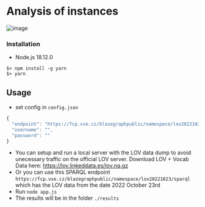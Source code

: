 # Analysis of instances
![image](https://user-images.githubusercontent.com/20724910/104304783-1eb25f80-54cc-11eb-8b24-2f365a6f29d3.png)

### Installation
- Node.js 18.12.0
```
$> npm install -g yarn
$> yarn
```

## Usage
- set config in `config.json`
```js
{
  "endpoint": "https://fcp.vse.cz/blazegraphpublic/namespace/lov20221023/sparql", // the sparql endpoint URL
  "username": "",                                                                 // basic authentication username if needed
  "password": ""                                                                  // basic authentication password if needed
}
```
- You can setup and run a local server with the LOV data dump to avoid unecessary traffic on the official LOV server. Download LOV + Vocab Data here: https://lov.linkeddata.es/lov.nq.gz
- Or you can use this SPARQL endpoint `https://fcp.vse.cz/blazegraphpublic/namespace/lov20221023/sparql` which has the LOV data from the date 2022 October 23rd
- Run `node app.js`
- The results will be in the folder `./results`
